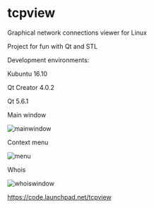# tcpview

Graphical network connections viewer for Linux

Project for fun with Qt and STL

Development environments:

Kubuntu 16.10

Qt Creator 4.0.2

Qt 5.6.1



Main window

![mainwindow](https://user-images.githubusercontent.com/29524958/27342736-032ae40a-55af-11e7-9145-6c371ed01de3.png)

Context menu

![menu](https://user-images.githubusercontent.com/29524958/27342774-221bda36-55af-11e7-9f3f-99c881607f08.png)

Whois

![whoiswindow](https://user-images.githubusercontent.com/29524958/27342800-313bbaa4-55af-11e7-9765-ad1db179faff.png)


https://code.launchpad.net/tcpview

